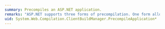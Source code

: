```yaml
---
summary: Precompiles an ASP.NET application.
remarks: "ASP.NET supports three forms of precompilation. One form allows for the in-place precompilation of an ASP.NET application. In this form, the site is deployed to production and then precompiled, which eliminates the need to dynamically compile the site when it is first visited by a user. The first user of the site will not experience the delay normally encountered on a site that is dynamically compiled.  \n  \n The two other forms of precompilation are used for deployment. In either form, a layout of the site is generated that can be deployed to a production computer. One of these forms includes the markup pages so some amount of updating can be performed on the compiled site. The other form does not contain the markup pages and therefore cannot be updated without recompiling the original site. No source code is deployed to the target environment in either of these forms of precompilation.  \n  \n The application to precompile is defined through the <xref:System.Web.Compilation.ClientBuildManager> constructor. The <xref:System.Web.Compilation.ClientBuildManagerParameter> object of the <xref:System.Web.Compilation.ClientBuildManager.%23ctor%2A> constructor defines which of the three forms of precompilation to perform.  \n  \n A developer can precompile a Web site with the `aspnet_compiler` command-line tool or by calling the <xref:System.Web.Compilation.ClientBuildManager.PrecompileApplication%2A> method."
uid: System.Web.Compilation.ClientBuildManager.PrecompileApplication*
---
```


